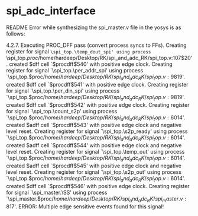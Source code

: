 # spi_adc_interface

README
Error while synthesizing the spi_master.v file in the yosys is as follows:

4.2.7. Executing PROC_DFF pass (convert process syncs to FFs).
Creating register for signal `\spi_top.\temp_dout_spi' using process `\spi_top.$proc$/home/hardeep/Desktop/RK/spi_and_adc_RK/spi_top.v:107$20'.
  created $dff cell `$procdff$540' with positive edge clock.
Creating register for signal `\spi_top.\per_addr_spi' using process `\spi_top.$proc$/home/hardeep/Desktop/RK/spi_and_adc_RK/spi_top.v:98$19'.
  created $dff cell `$procdff$541' with positive edge clock.
Creating register for signal `\spi_top.\per_din_spi' using process `\spi_top.$proc$/home/hardeep/Desktop/RK/spi_and_adc_RK/spi_top.v:98$19'.
  created $dff cell `$procdff$542' with positive edge clock.
Creating register for signal `\spi_top.\count_s2p' using process `\spi_top.$proc$/home/hardeep/Desktop/RK/spi_and_adc_RK/spi_top.v:60$14'.
  created $adff cell `$procdff$543' with positive edge clock and negative level reset.
Creating register for signal `\spi_top.\s2p_ready' using process `\spi_top.$proc$/home/hardeep/Desktop/RK/spi_and_adc_RK/spi_top.v:60$14'.
  created $adff cell `$procdff$544' with positive edge clock and negative level reset.
Creating register for signal `\spi_top.\temp_out' using process `\spi_top.$proc$/home/hardeep/Desktop/RK/spi_and_adc_RK/spi_top.v:60$14'.
  created $adff cell `$procdff$545' with positive edge clock and negative level reset.
Creating register for signal `\spi_top.\s2p_out' using process `\spi_top.$proc$/home/hardeep/Desktop/RK/spi_and_adc_RK/spi_top.v:60$14'.
  created $dff cell `$procdff$546' with positive edge clock.
Creating register for signal `\spi_master.\SS' using process `\spi_master.$proc$/home/hardeep/Desktop/RK/spi_and_adc_RK/spi_master.v:81$7'.
ERROR: Multiple edge sensitive events found for this signal!
